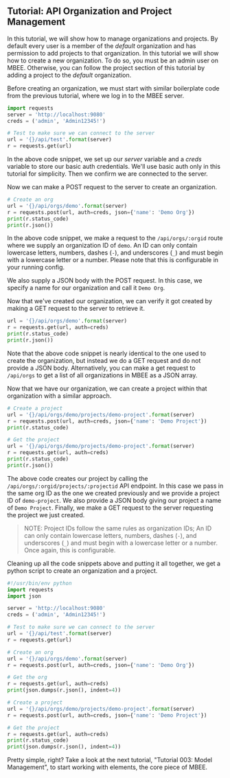 ## Tutorial: API Organization and Project Management

In this tutorial, we will show how to manage organizations and projects. By 
default every user is a member of the *default* organization and has permission
to add projects to that organization. In this tutorial we will show how to 
create a new organization. To do so, you must be an admin user on MBEE. 
Otherwise, you can follow the project section of this tutorial by adding a
project to the *default* organization.

Before creating an organization, we must start with similar boilerplate code from
the previous tutorial, where we log in to the MBEE server.

```python
import requests
server = 'http://localhost:9080'
creds = ('admin', 'Admin12345!')

# Test to make sure we can connect to the server
url = '{}/api/test'.format(server)
r = requests.get(url)
```

In the above code snippet, we set up our *server* variable and a *creds* 
variable to store our basic auth credentials. We'll use basic auth only in this
tutorial for simplicity. Then we confirm we are connected to the server.

Now we can make a POST request to the server to create an organization.

```python
# Create an org
url = '{}/api/orgs/demo'.format(server)
r = requests.post(url, auth=creds, json={'name': 'Demo Org'})
print(r.status_code)
print(r.json())
```

In the above code snippet, we make a request to the `/api/orgs/:orgid` route 
where we supply an organization ID of `demo`. An ID can only contain lowercase
letters, numbers, dashes (`-`), and underscores (`_`) and must begin with a 
lowercase letter or a number. Please note that this is configurable in your
running config.

We also supply a JSON body with the POST request. In this case, we specify a 
name for our organization and call it `Demo Org`.

Now that we've created our organization, we can verify it got created by making
a GET request to the server to retrieve it. 

```python
url = '{}/api/orgs/demo'.format(server)
r = requests.get(url, auth=creds)
print(r.status_code)
print(r.json())
```

Note that the above code snippet is nearly identical to the one used to create
the organization, but instead we do a GET request and do not provide a JSON 
body. Alternatively, you can make a get request to `/api/orgs` to get a list of 
all organizations in MBEE as a JSON array.

Now that we have our organization, we can create a project within that 
organization with a similar approach. 

```python
# Create a project
url = '{}/api/orgs/demo/projects/demo-project'.format(server)
r = requests.post(url, auth=creds, json={'name': 'Demo Project'})
print(r.status_code)

# Get the project
url = '{}/api/orgs/demo/projects/demo-project'.format(server)
r = requests.get(url, auth=creds)
print(r.status_code)
print(r.json())
```

The above code creates our project by calling the 
`/api/orgs/:orgid/projects/:projectid` API endpoint. In this case we pass in the
same org ID as the one we created previously and we provide a project ID of
`demo-project`. We also provide a JSON body giving our project a name of 
`Demo Project`. Finally, we make a GET request to the server requesting the 
project we just created.

> NOTE: Project IDs follow the same rules as organization IDs;
> An ID can only contain lowercase letters, numbers, dashes (`-`), and 
> underscores (`_`) and must begin with a lowercase letter or a number. Once
> again, this is configurable.

Cleaning up all the code snippets above and putting it all together, we get 
a python script to create an organization and a project.

```python
#!/usr/bin/env python
import requests
import json

server = 'http://localhost:9080'
creds = ('admin', 'Admin12345!')

# Test to make sure we can connect to the server
url = '{}/api/test'.format(server)
r = requests.get(url)

# Create an org
url = '{}/api/orgs/demo'.format(server)
r = requests.post(url, auth=creds, json={'name': 'Demo Org'})

# Get the org
r = requests.get(url, auth=creds)
print(json.dumps(r.json(), indent=4))

# Create a project
url = '{}/api/orgs/demo/projects/demo-project'.format(server)
r = requests.post(url, auth=creds, json={'name': 'Demo Project'})

# Get the project
r = requests.get(url, auth=creds)
print(r.status_code)
print(json.dumps(r.json(), indent=4))
```

Pretty simple, right? Take a look at the next tutorial, "Tutorial 003: Model 
Management", to start working with elements, the core piece of MBEE.
